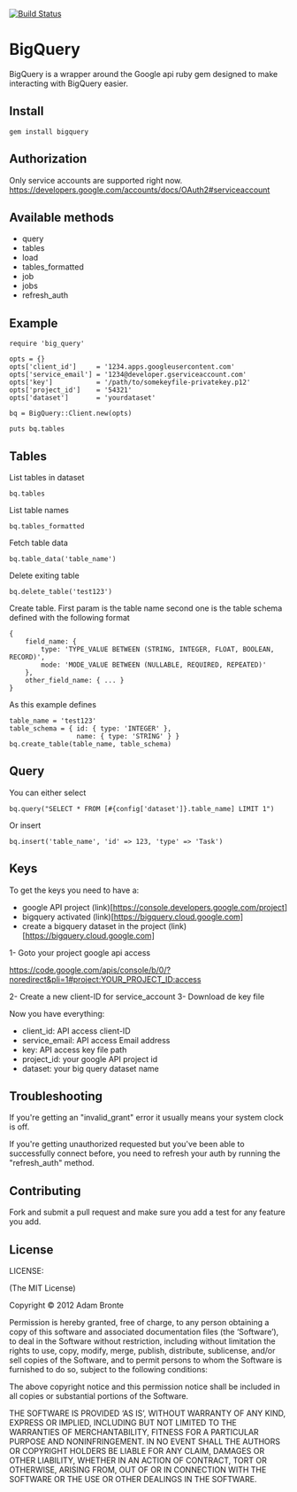 [![Build Status](https://travis-ci.org/andresbravog/BigQuery.svg)](https://travis-ci.org/andresbravog/BigQuery)

# BigQuery

BigQuery is a wrapper around the Google api ruby gem designed to make interacting with BigQuery easier.

## Install

    gem install bigquery

## Authorization

Only service accounts are supported right now. https://developers.google.com/accounts/docs/OAuth2#serviceaccount

## Available methods

* query
* tables
* load
* tables_formatted
* job
* jobs
* refresh_auth

## Example

    require 'big_query'

    opts = {}
    opts['client_id']     = '1234.apps.googleusercontent.com'
    opts['service_email'] = '1234@developer.gserviceaccount.com'
    opts['key']           = '/path/to/somekeyfile-privatekey.p12'
    opts['project_id']    = '54321'
    opts['dataset']       = 'yourdataset'

    bq = BigQuery::Client.new(opts)

    puts bq.tables

## Tables

List tables in dataset

    bq.tables

List table names

    bq.tables_formatted

Fetch table data

    bq.table_data('table_name')

Delete exiting table

    bq.delete_table('test123')

Create table. First param is the table name second one is the table schema defined with the following format

    {
        field_name: {
            type: 'TYPE_VALUE BETWEEN (STRING, INTEGER, FLOAT, BOOLEAN, RECORD)',
            mode: 'MODE_VALUE BETWEEN (NULLABLE, REQUIRED, REPEATED)'
        },
        other_field_name: { ... }
    }


As this example defines

    table_name = 'test123'
    table_schema = { id: { type: 'INTEGER' },
                     name: { type: 'STRING' } }
    bq.create_table(table_name, table_schema)

## Query

You can either select

    bq.query("SELECT * FROM [#{config['dataset']}.table_name] LIMIT 1")

Or insert

    bq.insert('table_name', 'id' => 123, 'type' => 'Task')

## Keys

To get the keys you need to have a:

* google API project (link)[https://console.developers.google.com/project]
* bigquery activated (link)[https://bigquery.cloud.google.com]
* create a bigquery dataset in the project (link)[https://bigquery.cloud.google.com]

1- Goto your project google api access

https://code.google.com/apis/console/b/0/?noredirect&pli=1#project:YOUR_PROJECT_ID:access

2- Create a new client-ID for service_account
3- Download de key file

Now you have everything:

* client_id: API access client-ID
* service_email: API access Email address
* key: API access key file path
* project_id: your google API project id
* dataset: your big query dataset name

## Troubleshooting

If you're getting an "invalid_grant" error it usually means your system clock is off.

If you're getting unauthorized requested but you've been able to successfully connect before, you need to refresh your auth by running the "refresh_auth" method.

## Contributing

Fork and submit a pull request and make sure you add a test for any feature you add.

## License

LICENSE:

(The MIT License)

Copyright © 2012 Adam Bronte

Permission is hereby granted, free of charge, to any person obtaining a copy of this software and associated documentation files (the ‘Software’), to deal in the Software without restriction, including without limitation the rights to use, copy, modify, merge, publish, distribute, sublicense, and/or sell copies of the Software, and to permit persons to whom the Software is furnished to do so, subject to the following conditions:

The above copyright notice and this permission notice shall be included in all copies or substantial portions of the Software.

THE SOFTWARE IS PROVIDED ‘AS IS’, WITHOUT WARRANTY OF ANY KIND, EXPRESS OR IMPLIED, INCLUDING BUT NOT LIMITED TO THE WARRANTIES OF MERCHANTABILITY, FITNESS FOR A PARTICULAR PURPOSE AND NONINFRINGEMENT. IN NO EVENT SHALL THE AUTHORS OR COPYRIGHT HOLDERS BE LIABLE FOR ANY CLAIM, DAMAGES OR OTHER LIABILITY, WHETHER IN AN ACTION OF CONTRACT, TORT OR OTHERWISE, ARISING FROM, OUT OF OR IN CONNECTION WITH THE SOFTWARE OR THE USE OR OTHER DEALINGS IN THE SOFTWARE.
